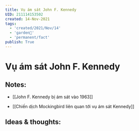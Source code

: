 ```yaml
---
title: Vụ ám sát John F. Kennedy
UID: 211114153502
created: 14-Nov-2021
tags:
  - 'created/2021/Nov/14'
  - 'garden🏡'
  - 'permanent/fact'
publish: True
---
```

# Vụ ám sát John F. Kennedy

## Notes:
- [[John F. Kennedy bị ám sát vào 1963]]

- [[Chiến dịch Mockingbird liên quan tới vụ ám sát Kennedy]]

## Ideas & thoughts:


